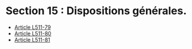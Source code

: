 # Section 15 : Dispositions générales.

- [Article L511-79](article-l511-79.md)
- [Article L511-80](article-l511-80.md)
- [Article L511-81](article-l511-81.md)
